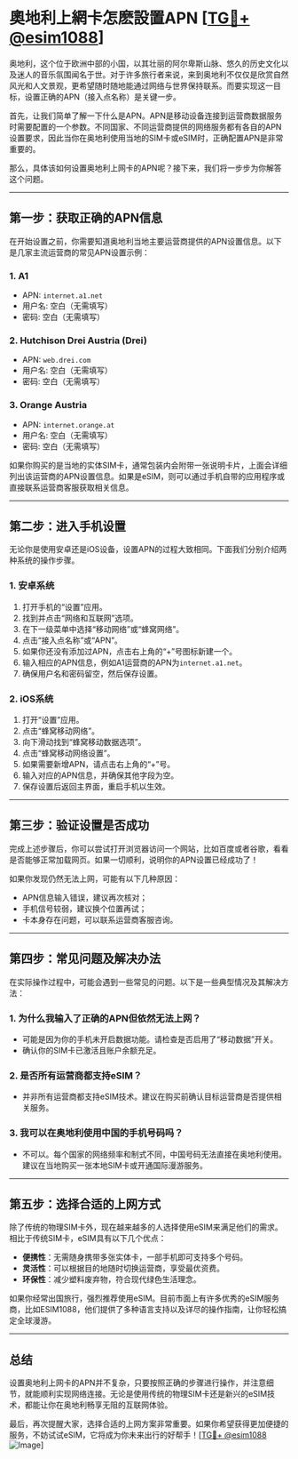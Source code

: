 # 奧地利上網卡怎麽設置APN [[TG💪+ @esim1088](https://t.me/s/esim1088)]

奥地利，这个位于欧洲中部的小国，以其壮丽的阿尔卑斯山脉、悠久的历史文化以及迷人的音乐氛围闻名于世。对于许多旅行者来说，来到奥地利不仅仅是欣赏自然风光和人文景观，更希望随时随地能通过网络与世界保持联系。而要实现这一目标，设置正确的APN（接入点名称）是关键一步。

首先，让我们简单了解一下什么是APN。APN是移动设备连接到运营商数据服务时需要配置的一个参数。不同国家、不同运营商提供的网络服务都有各自的APN设置要求，因此当你在奥地利使用当地的SIM卡或eSIM时，正确配置APN是非常重要的。

那么，具体该如何设置奥地利上网卡的APN呢？接下来，我们将一步步为你解答这个问题。

---

## **第一步：获取正确的APN信息**

在开始设置之前，你需要知道奥地利当地主要运营商提供的APN设置信息。以下是几家主流运营商的常见APN设置示例：

### **1. A1**
- APN: `internet.a1.net`
- 用户名: 空白（无需填写）
- 密码: 空白（无需填写）

### **2. Hutchison Drei Austria (Drei)**
- APN: `web.drei.com`
- 用户名: 空白（无需填写）
- 密码: 空白（无需填写）

### **3. Orange Austria**
- APN: `internet.orange.at`
- 用户名: 空白（无需填写）
- 密码: 空白（无需填写）

如果你购买的是当地的实体SIM卡，通常包装内会附带一张说明卡片，上面会详细列出该运营商的APN设置信息。如果是eSIM，则可以通过手机自带的应用程序或直接联系运营商客服获取相关信息。

---

## **第二步：进入手机设置**

无论你是使用安卓还是iOS设备，设置APN的过程大致相同。下面我们分别介绍两种系统的操作步骤。

### **1. 安卓系统**
1. 打开手机的“设置”应用。
2. 找到并点击“网络和互联网”选项。
3. 在下一级菜单中选择“移动网络”或“蜂窝网络”。
4. 点击“接入点名称”或“APN”。
5. 如果你还没有添加过APN，点击右上角的“+”号图标新建一个。
6. 输入相应的APN信息，例如A1运营商的APN为`internet.a1.net`。
7. 确保用户名和密码留空，然后保存设置。

### **2. iOS系统**
1. 打开“设置”应用。
2. 点击“蜂窝移动网络”。
3. 向下滑动找到“蜂窝移动数据选项”。
4. 点击“蜂窝移动网络设置”。
5. 如果需要新增APN，请点击右上角的“+”号。
6. 输入对应的APN信息，并确保其他字段为空。
7. 保存设置后返回主界面，重启手机以生效。

---

## **第三步：验证设置是否成功**

完成上述步骤后，你可以尝试打开浏览器访问一个网站，比如百度或者谷歌，看看是否能够正常加载网页。如果一切顺利，说明你的APN设置已经成功了！

如果你发现仍然无法上网，可能有以下几种原因：
- APN信息输入错误，建议再次核对；
- 手机信号较弱，建议换个位置再试；
- 卡本身存在问题，可以联系运营商客服咨询。

---

## **第四步：常见问题及解决办法**

在实际操作过程中，可能会遇到一些常见的问题。以下是一些典型情况及其解决方法：

### **1. 为什么我输入了正确的APN但依然无法上网？**
- 可能是因为你的手机未开启数据功能。请检查是否启用了“移动数据”开关。
- 确认你的SIM卡已激活且账户余额充足。

### **2. 是否所有运营商都支持eSIM？**
- 并非所有运营商都支持eSIM技术。建议在购买前确认目标运营商是否提供相关服务。

### **3. 我可以在奥地利使用中国的手机号码吗？**
- 不可以。每个国家的网络频率和制式不同，中国号码无法直接在奥地利使用。建议在当地购买一张本地SIM卡或开通国际漫游服务。

---

## **第五步：选择合适的上网方式**

除了传统的物理SIM卡外，现在越来越多的人选择使用eSIM来满足他们的需求。相比于传统SIM卡，eSIM具有以下几个优点：
- **便携性**：无需随身携带多张实体卡，一部手机即可支持多个号码。
- **灵活性**：可以根据目的地随时切换运营商，享受最优资费。
- **环保性**：减少塑料废弃物，符合现代绿色生活理念。

如果你经常出国旅行，强烈推荐使用eSIM。目前市面上有许多优秀的eSIM服务商，比如ESIM1088，他们提供了多种语言支持以及详尽的操作指南，让你轻松搞定全球漫游。

---

## **总结**

设置奥地利上网卡的APN并不复杂，只要按照正确的步骤进行操作，并注意细节，就能顺利实现网络连接。无论是使用传统的物理SIM卡还是新兴的eSIM技术，都能让你在奥地利畅享无阻的互联网体验。

最后，再次提醒大家，选择合适的上网方案非常重要。如果你希望获得更加便捷的服务，不妨试试eSIM，它将成为你未来出行的好帮手！[[TG💪+ @esim1088](https://t.me/s/esim1088) ![Image](https://i.postimg.cc/4NQfJmqS/Snipaste-2025-05-13-00-14-12.png)]